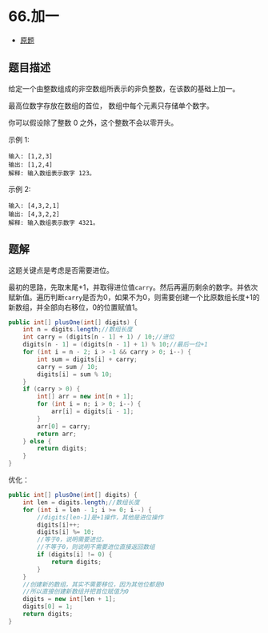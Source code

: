 # 66.加一

* [原题](https://leetcode-cn.com/problems/plus-one/)

## 题目描述

给定一个由整数组成的非空数组所表示的非负整数，在该数的基础上加一。

最高位数字存放在数组的首位， 数组中每个元素只存储单个数字。

你可以假设除了整数 0 之外，这个整数不会以零开头。

示例 1:
```
输入: [1,2,3]
输出: [1,2,4]
解释: 输入数组表示数字 123。
```
示例 2:
```
输入: [4,3,2,1]
输出: [4,3,2,2]
解释: 输入数组表示数字 4321。
```

## 题解

这题关键点是考虑是否需要进位。

最初的思路，先取末尾+1，并取得进位值`carry`。然后再遍历剩余的数字。并依次赋新值。遍历判断`carry`是否为0，如果不为0，则需要创建一个比原数组长度+1的新数组，并全部向右移位，0的位置赋值1。

```java
public int[] plusOne(int[] digits) {
    int n = digits.length;//数组长度
    int carry = (digits[n - 1] + 1) / 10;//进位
    digits[n - 1] = (digits[n - 1] + 1) % 10;//最后一位+1
    for (int i = n - 2; i > -1 && carry > 0; i--) {
        int sum = digits[i] + carry;
        carry = sum / 10;
        digits[i] = sum % 10;
    }
    if (carry > 0) {
        int[] arr = new int[n + 1];
        for (int i = n; i > 0; i--) {
            arr[i] = digits[i - 1];
        }
        arr[0] = carry;
        return arr;
    } else {
        return digits;
    }
}
```
优化：

```java
public int[] plusOne(int[] digits) {
    int len = digits.length;//数组长度
    for (int i = len - 1; i >= 0; i--) {
        //digits[len-1]是+1操作，其他是进位操作
        digits[i]++;
        digits[i] %= 10;
        //等于0，说明需要进位，
        //不等于0，则说明不需要进位直接返回数组
        if (digits[i] != 0) {
            return digits;
        }
    }
    //创建新的数组，其实不需要移位，因为其他位都是0
    //所以直接创建新数组并把首位赋值为0
    digits = new int[len + 1];
    digits[0] = 1;
    return digits;
}
```